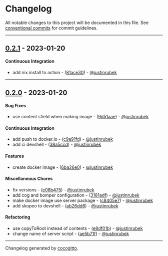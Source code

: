 # Changelog
All notable changes to this project will be documented in this file. See [conventional commits](https://www.conventionalcommits.org/) for commit guidelines.

- - -
## [0.2.1](https://github.com/justinrubek/rubek.dev/compare/0.2.0..0.2.1) - 2023-01-20
#### Continuous Integration
- add nix install to action - ([81ace30](https://github.com/justinrubek/rubek.dev/commit/81ace304da65b5cafa57cef82efd1eb17e458691)) - [@justinrubek](https://github.com/justinrubek)

- - -

## [0.2.0](https://github.com/justinrubek/rubek.dev/compare/0.1.5..0.2.0) - 2023-01-20
#### Bug Fixes
- use content sfield when making image - ([9d51aae](https://github.com/justinrubek/rubek.dev/commit/9d51aae864098fcbd4278605f614c69921bf3135)) - [@justinrubek](https://github.com/justinrubek)
#### Continuous Integration
- add push to docker.io - ([c9a91fd](https://github.com/justinrubek/rubek.dev/commit/c9a91fde9e74f1a9b670e589c0938a02144487fe)) - [@justinrubek](https://github.com/justinrubek)
- add ci devshell - ([38a5ccd](https://github.com/justinrubek/rubek.dev/commit/38a5ccd6e588e603ad343d241c3fafdc0045bc64)) - [@justinrubek](https://github.com/justinrubek)
#### Features
- create docker image - ([6ba26e0](https://github.com/justinrubek/rubek.dev/commit/6ba26e03f022c8195ec534c27828809070c2f0d7)) - [@justinrubek](https://github.com/justinrubek)
#### Miscellaneous Chores
- fix versions - ([e08b475](https://github.com/justinrubek/rubek.dev/commit/e08b475f7f7963e00c2e60a80741af8fff5fcd33)) - [@justinrubek](https://github.com/justinrubek)
- add cog and bomper configuration - ([3181adf](https://github.com/justinrubek/rubek.dev/commit/3181adf35fe747fc6fa86863c1fd3993b2528da7)) - [@justinrubek](https://github.com/justinrubek)
- make docker image use server package - ([c8405e7](https://github.com/justinrubek/rubek.dev/commit/c8405e7ddd33a50c07a94521fecd17f36a8c6ba0)) - [@justinrubek](https://github.com/justinrubek)
- add skopeo to devshell - ([ab26dd6](https://github.com/justinrubek/rubek.dev/commit/ab26dd67def7bde90baaab207f8c7ddd065b6bf7)) - [@justinrubek](https://github.com/justinrubek)
#### Refactoring
- use copyToRoot instead of contents - ([e8df01b](https://github.com/justinrubek/rubek.dev/commit/e8df01b5c2729d5aa48ab587f02c24b33e7580a4)) - [@justinrubek](https://github.com/justinrubek)
- change name of server script - ([ae5b71f](https://github.com/justinrubek/rubek.dev/commit/ae5b71fa8ed84d4c313badcfeca79f1c03d836dd)) - [@justinrubek](https://github.com/justinrubek)

- - -

Changelog generated by [cocogitto](https://github.com/cocogitto/cocogitto).